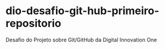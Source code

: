# dio-desafio-git-hub-primeiro-repositorio
Desafio do Projeto sobre Git/GitHub da Digital Innovation One
